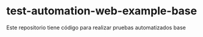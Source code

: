 # test-automation-web-example-base
Este repositorio tiene código para realizar pruebas automatizados base
